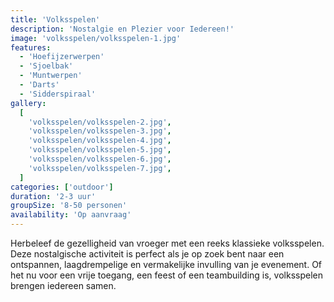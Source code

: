 ```yaml
---
title: 'Volksspelen'
description: 'Nostalgie en Plezier voor Iedereen!'
image: 'volksspelen/volksspelen-1.jpg'
features:
  - 'Hoefijzerwerpen'
  - 'Sjoelbak'
  - 'Muntwerpen'
  - 'Darts'
  - 'Sidderspiraal'
gallery:
  [
    'volksspelen/volksspelen-2.jpg',
    'volksspelen/volksspelen-3.jpg',
    'volksspelen/volksspelen-4.jpg',
    'volksspelen/volksspelen-5.jpg',
    'volksspelen/volksspelen-6.jpg',
    'volksspelen/volksspelen-7.jpg',
  ]
categories: ['outdoor']
duration: '2-3 uur'
groupSize: '8-50 personen'
availability: 'Op aanvraag'
---
```


Herbeleef de gezelligheid van vroeger met een reeks klassieke volksspelen. Deze nostalgische activiteit is perfect als je op zoek bent naar een ontspannen, laagdrempelige en vermakelijke invulling van je evenement. Of het nu voor een vrije toegang, een feest of een teambuilding is, volksspelen brengen iedereen samen.
